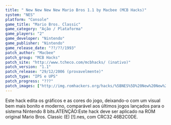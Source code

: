 ```yaml
---
title: " New New New New Mario Bros 1.1 by Macbee (MCB Hacks)"
system: "NES"
platform: "Console"
game_title: "Mario Bros. Classic"
game_category: "Ação / Plataforma"
game_players: "2"
game_developer: "Nintendo"
game_publisher: "Nintendo"
game_release_date: "??/??/1993"
patch_author: "Macbee"
patch_group: "MCB Hacks"
patch_site: "http://www.tcheco.com/mcbhacks/ (inativo)"
patch_version: "1.1"
patch_release: "29/12/2006 (provavelmente)"
patch_type: "IPS e UPS"
patch_progress: "???"
patch_images: ["http://img.romhackers.org/hacks/%5BNES%5D%20New%20New%20New%20New%20Mario%20Bros%201.1%20by%20Macbee%20-%20MCB%20Hacks%20-%201.png","http://img.romhackers.org/hacks/%5BNES%5D%20New%20New%20New%20New%20Mario%20Bros%201.1%20by%20Macbee%20-%20MCB%20Hacks%20-%202.png","http://img.romhackers.org/hacks/%5BNES%5D%20New%20New%20New%20New%20Mario%20Bros%201.1%20by%20Macbee%20-%20MCB%20Hacks%20-%203.png"]
---
```

Este hack edita os gráficos e as cores do jogo, deixando-o com um visual bem mais bonito e moderno, comparável aos últimos jogos lançados para o sistema Nintendo 8 bits.ATENÇÃO:Este hack deve ser aplicado na ROM original Mario Bros. Classic (E) [!].nes, com CRC32 46B2C0DE.